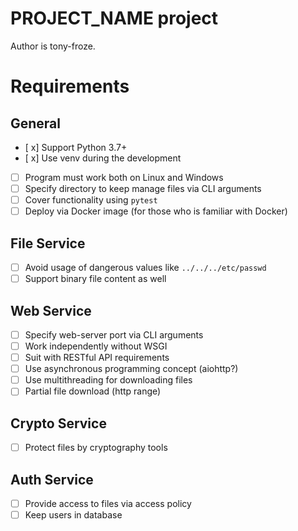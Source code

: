 
# PROJECT_NAME project

Author is tony-froze.

# Requirements

## General

- [ x] Support Python 3.7+
- [ x] Use venv during the development
- [ ] Program must work both on Linux and Windows
- [ ] Specify directory to keep manage files via CLI arguments
- [ ] Cover functionality using `pytest`
- [ ] Deploy via Docker image (for those who is familiar with Docker)

## File Service

- [ ] Avoid usage of dangerous values like `../../../etc/passwd`
- [ ] Support binary file content as well

## Web Service

- [ ] Specify web-server port via CLI arguments
- [ ] Work independently without WSGI
- [ ] Suit with RESTful API requirements
- [ ] Use asynchronous programming concept (aiohttp?)
- [ ] Use multithreading for downloading files
- [ ] Partial file download (http range)

## Crypto Service

- [ ] Protect files by cryptography tools

## Auth Service

- [ ] Provide access to files via access policy
- [ ] Keep users in database
